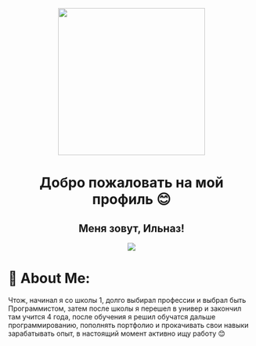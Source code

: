 <div align="center">
  <img height="300" src="https://github.com/Rock4ik/Rock4ik/blob/main/ukinami-yuzuhas-pixelated-lofi-moewalls-com.gif" />
</div>

###

<h1 align="center">Добро пожаловать на мой профиль 😊</h1>

###

<h2 align="center">Меня зовут, Ильназ!</h1>

<div align="center">
  <img src="https://visitor-badge.laobi.icu/badge?page_id=rock4ik.rock4ik&"  />
</div>

# 💫 About Me:
Чтож, начинал я со школы 1, долго выбирал профессии и выбрал быть Программистом, затем после школы я перешел в универ и закончил там учится 4 года, после обучения я решил обучатся дальше программированию, пополнять портфолио и прокачивать свои навыки зарабатывать опыт, в настоящий момент активно ищу работу 😊<br>
